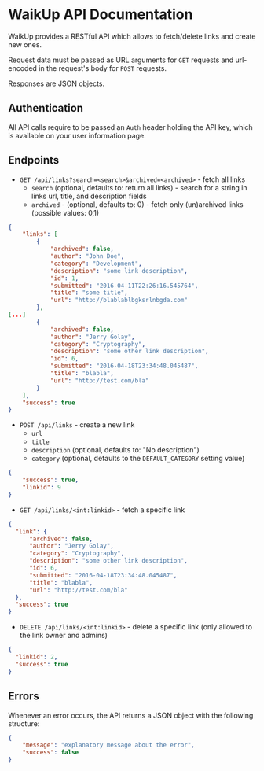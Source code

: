 # WaikUp API Documentation

WaikUp provides a RESTful API which allows to fetch/delete links and create new ones.

Request data must be passed as URL arguments for `GET` requests and url-encoded in the
request's body for `POST` requests.
 
 Responses are JSON objects.


## Authentication

All API calls require to be passed an `Auth` header holding the API key, which is available 
on your user information page.


## Endpoints

* `GET /api/links?search=<search>&archived=<archived>` - fetch all links
    * `search` (optional, defaults to: return all links) - search for a string in links url, title, and 
    description fields
    * `archived` - (optional, defaults to: 0) - fetch only (un)archived links (possible values: 0,1)

```json
{
    "links": [
        {
            "archived": false, 
            "author": "John Doe", 
            "category": "Development", 
            "description": "some link description", 
            "id": 1, 
            "submitted": "2016-04-11T22:26:16.545764", 
            "title": "some title", 
            "url": "http://blablablbgksrlnbgda.com"
        }, 
[...]
        {
            "archived": false, 
            "author": "Jerry Golay", 
            "category": "Cryptography", 
            "description": "some other link description", 
            "id": 6, 
            "submitted": "2016-04-18T23:34:48.045487", 
            "title": "blabla", 
            "url": "http://test.com/bla"
        }
    ], 
    "success": true
}
```

* `POST /api/links` - create a new link
    * `url`
    * `title`
    * `description` (optional, defaults to: "No description")
    * `category` (optional, defaults to the `DEFAULT_CATEGORY` setting value)

```json
{
    "success": true,
    "linkid": 9
}
```

* `GET /api/links/<int:linkid>` - fetch a specific link

```json
{
  "link": {
      "archived": false, 
      "author": "Jerry Golay", 
      "category": "Cryptography", 
      "description": "some other link description", 
      "id": 6, 
      "submitted": "2016-04-18T23:34:48.045487", 
      "title": "blabla", 
      "url": "http://test.com/bla"
  },
  "success": true
}
```

* `DELETE /api/links/<int:linkid>` - delete a specific link (only allowed to the link owner and admins)

```json
{
  "linkid": 2,
  "success": true
}
```


## Errors

Whenever an error occurs, the API returns a JSON object with the following structure:

```json
{
    "message": "explanatory message about the error",
    "success": false
}
```
